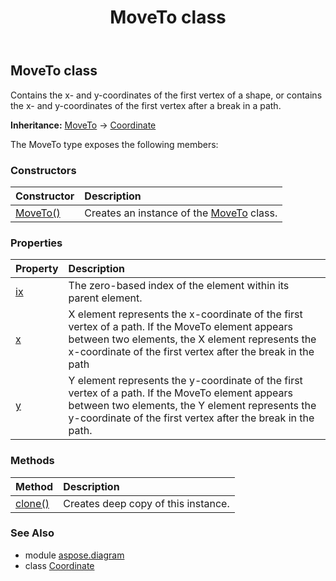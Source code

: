 ﻿---
title: MoveTo class
second_title: Aspose.Diagram for Python via .NET API References
description: 
type: docs
weight: 1440
url: /python-net/aspose.diagram/moveto/
is_root: false
---

## MoveTo class

Contains the x- and y-coordinates of the first vertex of a shape, or contains the x- and y-coordinates of the first vertex after a break in a path.



**Inheritance:** [MoveTo](/diagram/python-net/aspose.diagram/moveto) → 
[Coordinate](/diagram/python-net/aspose.diagram/coordinate)



The MoveTo type exposes the following members:

### Constructors
| Constructor | Description |
| :- | :- |
| [MoveTo()](/diagram/python-net/aspose.diagram/moveto/__init__/#) | Creates an instance of the [MoveTo](/diagram/python-net/aspose.diagram/moveto) class. |


### Properties
| Property | Description |
| :- | :- |
| [ix](/diagram/python-net/aspose.diagram/moveto/ix) | The zero-based index of the element within its parent element. |
| [x](/diagram/python-net/aspose.diagram/moveto/x) | X element represents the x-coordinate of the first vertex of a path. If the MoveTo element appears between two elements, the X element represents the x-coordinate of the first vertex after the break in the path |
| [y](/diagram/python-net/aspose.diagram/moveto/y) | Y element represents the y-coordinate of the first vertex of a path. If the MoveTo element appears between two elements, the Y element represents the y-coordinate of the first vertex after the break in the path. |


### Methods
| Method | Description |
| :- | :- |
| [clone()](/diagram/python-net/aspose.diagram/moveto/clone/#) | Creates deep copy of this instance. |


### See Also

* module [aspose.diagram](../)
* class [Coordinate](/diagram/python-net/aspose.diagram/coordinate)
